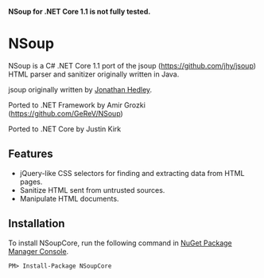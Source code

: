 **NSoup for .NET Core 1.1 is not fully tested.**

# NSoup
NSoup is a C# .NET Core 1.1 port of the jsoup (https://github.com/jhy/jsoup) HTML parser and sanitizer originally written in Java.

jsoup originally written by [Jonathan Hedley](https://github.com/jhy).

Ported to .NET Framework by Amir Grozki (https://github.com/GeReV/NSoup)

Ported to .NET Core by Justin Kirk

## Features

- jQuery-like CSS selectors for finding and extracting data from HTML pages.
- Sanitize HTML sent from untrusted sources.
- Manipulate HTML documents.

## Installation

To install NSoupCore, run the following command in [NuGet Package Manager Console](http://docs.nuget.org/docs/start-here/using-the-package-manager-console).

```
PM> Install-Package NSoupCore
```
